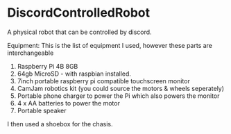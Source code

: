 # DiscordControlledRobot
A physical robot that can be controlled by discord.

Equipment:
This is the list of equipment I used, however these parts are interchangeable
1. Raspberry Pi 4B 8GB
2. 64gb MicroSD - with raspbian installed.
3. 7inch portable raspberry pi compatible touchscreen monitor
4. CamJam robotics kit (you could source the motors & wheels seperately)
5. Portable phone charger to power the Pi which also powers the monitor
6. 4 x AA batteries to power the motor
7. Portable speaker


I then used a shoebox for the chasis.
